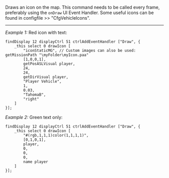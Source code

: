 Draws an icon on the map. This command needs to be called every frame, preferably using the `onDraw` UI Event Handler. Some useful icons can be found in <sqf inline>configfile >> "CfgVehicleIcons"</sqf>.


---
*Example 1:*
Red icon with text:

```sqf
findDisplay 12 displayCtrl 51 ctrlAddEventHandler ["Draw", {
	_this select 0 drawIcon [
		"iconStaticMG", // Custom images can also be used: getMissionPath "\myFolder\myIcon.paa"
		[1,0,0,1],
		getPosASLVisual player,
		24,
		24,
		getDirVisual player,
		"Player Vehicle",
		1,
		0.03,
		"TahomaB",
		"right"
	]
}];
```

*Example 2:*
Green text only:

```sqf
findDisplay 12 displayCtrl 51 ctrlAddEventHandler ["Draw", {
	_this select 0 drawIcon [
		"#(rgb,1,1,1)color(1,1,1,1)",
		[0,1,0,1],
		player,
		0,
		0,
		0,
		name player
	]
}];
```